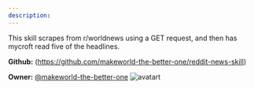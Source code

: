 ```yaml
---
description: 
---
```

This skill scrapes from r/worldnews using a GET request, and then has mycroft read five of the headlines.

**Github:** (https://github.com/makeworld-the-better-one/reddit-news-skill)

**Owner:** [@makeworld-the-better-one](https://github.com/makeworld-the-better-one) ![avatart](https://avatars1.githubusercontent.com/u/25111343?v=4)

